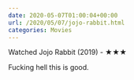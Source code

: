 ```yaml
---
date: 2020-05-07T01:00:04+00:00
url: /2020/05/07/jojo-rabbit.html
categories: Movies
---
```

Watched Jojo Rabbit (2019) - ★★★

Fucking hell this is good.


